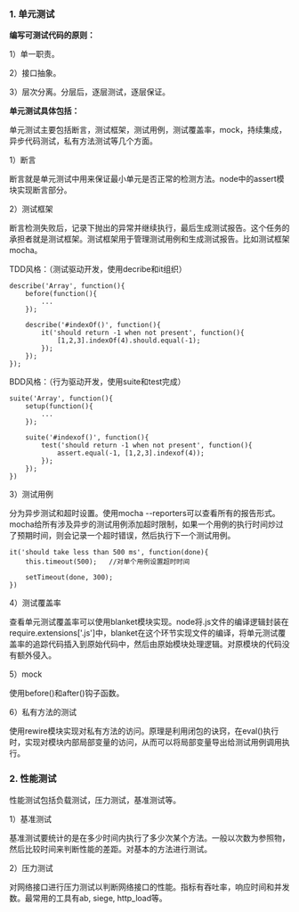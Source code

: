 ### 1. 单元测试

**编写可测试代码的原则：**

 1）单一职责。
 
 2）接口抽象。
 
 3）层次分离。分层后，逐层测试，逐层保证。
 
 **单元测试具体包括：**

单元测试主要包括断言，测试框架，测试用例，测试覆盖率，mock，持续集成，异步代码测试，私有方法测试等几个方面。

1）断言

断言就是单元测试中用来保证最小单元是否正常的检测方法。node中的assert模块实现断言部分。

2）测试框架

断言检测失败后，记录下抛出的异常并继续执行，最后生成测试报告。这个任务的承担者就是测试框架。测试框架用于管理测试用例和生成测试报告。比如测试框架mocha。

TDD风格：（测试驱动开发，使用decribe和it组织）

```
describe('Array', function(){
    before(function(){
        ...
    });
    
    describe('#indexOf()', function(){
        it('should return -1 when not present', function(){
            [1,2,3].indexOf(4).should.equal(-1);
        });
    });
});
```

BDD风格：（行为驱动开发，使用suite和test完成）

```
suite('Array', function(){
    setup(function(){
        ...
    });
    
    suite('#indexof()', function(){
        test('should return -1 when not present', function(){
            assert.equal(-1, [1,2,3].indexof(4));
        });
    });
})
```

3）测试用例

分为异步测试和超时设置。使用mocha --reporters可以查看所有的报告形式。mocha给所有涉及异步的测试用例添加超时限制，如果一个用例的执行时间炒过了预期时间，则会记录一个超时错误，然后执行下一个测试用例。

```
it('should take less than 500 ms', function(done){
    this.timeout(500);   //对单个用例设置超时时间
    
    setTimeout(done, 300);
})
```

4）测试覆盖率

查看单元测试覆盖率可以使用blanket模块实现。node将.js文件的编译逻辑封装在require.extensions['.js']中，blanket在这个环节实现文件的编译，将单元测试覆盖率的追踪代码插入到原始代码中，然后由原始模块处理逻辑。对原模块的代码没有额外侵入。

5）mock

使用before()和after()钩子函数。

6）私有方法的测试

使用rewire模块实现对私有方法的访问。原理是利用闭包的诀窍，在eval()执行时，实现对模块内部局部变量的访问，从而可以将局部变量导出给测试用例调用执行。

### 2. 性能测试

性能测试包括负载测试，压力测试，基准测试等。

1）基准测试

基准测试要统计的是在多少时间内执行了多少次某个方法。一般以次数为参照物，然后比较时间来判断性能的差距。对基本的方法进行测试。

2）压力测试

对网络接口进行压力测试以判断网络接口的性能。指标有吞吐率，响应时间和并发数。最常用的工具有ab, siege, http_load等。


